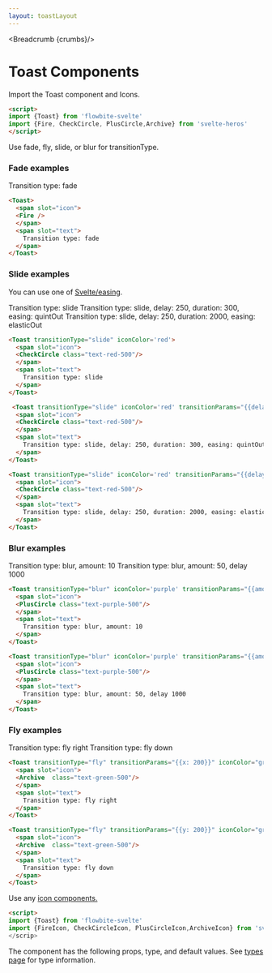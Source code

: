 ```yaml
---
layout: toastLayout
---
```


<script>
  import Htwo from '../utils/Htwo.svelte'
  import ExampleDiv from '../utils/ExampleDiv.svelte'
import { Toast, Table, TableDefaultRow, Breadcrumb } from '$lib/index'
import { quintOut, elasticOut } from 'svelte/easing';
import {Fire, CheckCircle, PlusCircle,Archive} from 'svelte-heros'
import componentProps from '../props/Toast.json'
  // Props table
  let items = componentProps.props
	let propHeader = ['Name', 'Type', 'Default']
	
	let divClass='w-full relative overflow-x-auto shadow-md sm:rounded-lg py-4'
let theadClass ='text-xs text-gray-700 uppercase bg-gray-50 dark:bg-gray-700 dark:text-white'

  let crumbs = [
    {
      label:'Home',
      href:'/'
    },
    {
      label:'Toasts',
      href:'/toasts/'
    }
  ]
</script>

<Breadcrumb {crumbs}/>


<h1 class="text-3xl w-full dark:text-white py-8">Toast Components</h1>

<p>Import the Toast component and Icons.</p>

```html
<script>
import {Toast} from 'flowbite-svelte'
import {Fire, CheckCircle, PlusCircle,Archive} from 'svelte-heros'
</script>
```

<Htwo label="Examples" />

<p>Use fade, fly, slide, or blur for transitionType.</p>

<h3>Fade examples</h3>

<ExampleDiv>
  <Toast>
    <span slot="icon">
    <Fire />
    </span>
    <span slot="text">
      Transition type: fade
    </span>
  </Toast>
</ExampleDiv>

```html
<Toast>
  <span slot="icon">
  <Fire />
  </span>
  <span slot="text">
    Transition type: fade
  </span>
</Toast>
```

<h3>Slide examples</h3>

<p>You can use one of <a href="https://svelte.dev/docs#run-time-svelte-easing" target="_blank" >Svelte/easing</a>.</p>

<ExampleDiv>
   <Toast transitionType="slide" iconColor='red'>
    <span slot="icon">
    <CheckCircle class="text-red-500"/>
    </span>
    <span slot="text">
      Transition type: slide
    </span>
  </Toast>
</ExampleDiv>

<ExampleDiv>
   <Toast transitionType="slide" iconColor='red' transitionParams="{{delay: 250, duration: 300, easing: quintOut}}">
    <span slot="icon">
    <CheckCircle class="text-red-500"/>
    </span>
    <span slot="text">
      Transition type: slide, delay: 250, duration: 300, easing: quintOut
    </span>
  </Toast>
</ExampleDiv>

<ExampleDiv>
   <Toast transitionType="slide" iconColor='red' transitionParams="{{delay: 250, duration: 2000, easing: elasticOut}}">
    <span slot="icon">
    <CheckCircle class="text-red-500"/>
    </span>
    <span slot="text">
      Transition type: slide, delay: 250, duration: 2000, easing: elasticOut
    </span>
  </Toast>
</ExampleDiv>

```html
<Toast transitionType="slide" iconColor='red'>
  <span slot="icon">
  <CheckCircle class="text-red-500"/>
  </span>
  <span slot="text">
    Transition type: slide
  </span>
</Toast>

 <Toast transitionType="slide" iconColor='red' transitionParams="{{delay: 250, duration: 300, easing: quintOut}}">
  <span slot="icon">
  <CheckCircle class="text-red-500"/>
  </span>
  <span slot="text">
    Transition type: slide, delay: 250, duration: 300, easing: quintOut
  </span>
</Toast>

<Toast transitionType="slide" iconColor='red' transitionParams="{{delay: 250, duration: 2000, easing: elasticOut}}">
  <span slot="icon">
  <CheckCircle class="text-red-500"/>
  </span>
  <span slot="text">
    Transition type: slide, delay: 250, duration: 2000, easing: elasticOut
  </span>
</Toast>
```

<h3>Blur examples</h3>

<ExampleDiv>
  <Toast transitionType="blur" iconColor='purple' transitionParams="{{amount: 10}}">
    <span slot="icon">
    <PlusCircle class="text-purple-500"/>
    </span>
    <span slot="text">
      Transition type: blur, amount: 10
    </span>
  </Toast>
</ExampleDiv>

<ExampleDiv>
  <Toast transitionType="blur" iconColor='purple' transitionParams="{{amount: 50, delay: 1000}}">
    <span slot="icon">
    <PlusCircle class="text-purple-500"/>
    </span>
    <span slot="text">
      Transition type: blur, amount: 50, delay 1000
    </span>
  </Toast>
</ExampleDiv>

```html
<Toast transitionType="blur" iconColor='purple' transitionParams="{{amount: 10}}">
  <span slot="icon">
  <PlusCircle class="text-purple-500"/>
  </span>
  <span slot="text">
    Transition type: blur, amount: 10
  </span>
</Toast>

<Toast transitionType="blur" iconColor='purple' transitionParams="{{amount: 50, delay: 1000}}">
  <span slot="icon">
  <PlusCircle class="text-purple-500"/>
  </span>
  <span slot="text">
    Transition type: blur, amount: 50, delay 1000
  </span>
</Toast>
```

<h3>Fly examples</h3>

<ExampleDiv>
  <Toast transitionType="fly" transitionParams="{{x: 200}}" iconColor="green">
    <span slot="icon">
    <Archive  class="text-green-500"/>
    </span>
    <span slot="text">
      Transition type: fly right
    </span>
  </Toast>
</ExampleDiv>

<ExampleDiv>
  <Toast transitionType="fly" transitionParams="{{y: 200}}" iconColor="green">
    <span slot="icon">
    <Archive  class="text-green-500"/>
    </span>
    <span slot="text">
      Transition type: fly down
    </span>
  </Toast>
</ExampleDiv>

```html
<Toast transitionType="fly" transitionParams="{{x: 200}}" iconColor="green">
  <span slot="icon">
  <Archive  class="text-green-500"/>
  </span>
  <span slot="text">
    Transition type: fly right
  </span>
</Toast>

<Toast transitionType="fly" transitionParams="{{y: 200}}" iconColor="green">
  <span slot="icon">
  <Archive  class="text-green-500"/>
  </span>
  <span slot="text">
    Transition type: fly down
  </span>
</Toast>
```

<Htwo label="Icons" />

<p>Use any <a href="/icons">icon components.</a></p>

```html
<script>
import {Toast} from 'flowbite-svelte'
import {FireIcon, CheckCircleIcon, PlusCircleIcon,ArchiveIcon} from 'svelte-heros'
</scrip>
```

<Htwo label="Props" />

<p>The component has the following props, type, and default values. See <a href="/pages/types">types 
 page</a> for type information.</p>

<Table header={propHeader} {divClass} {theadClass}>
  <TableDefaultRow {items} rowState='hover' />
</Table>